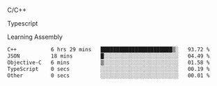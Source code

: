 <p>C/C++</p>
<p> Typescript</p>
<p>Learning Assembly</p>

<!--START_SECTION:waka-->

```txt
C++           6 hrs 29 mins   ███████████████████████▒░   93.72 %
JSON          18 mins         █░░░░░░░░░░░░░░░░░░░░░░░░   04.49 %
Objective-C   6 mins          ▒░░░░░░░░░░░░░░░░░░░░░░░░   01.58 %
TypeScript    0 secs          ░░░░░░░░░░░░░░░░░░░░░░░░░   00.19 %
Other         0 secs          ░░░░░░░░░░░░░░░░░░░░░░░░░   00.01 %
```

<!--END_SECTION:waka-->
